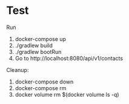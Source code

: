 # Test

Run 
1. docker-compose up
2. ./gradlew build
3. ./gradlew bootRun
4. Go to http://localhost:8080/api/v1/contacts


Cleanup:
1. docker-compose down
2. docker-compose rm
3. docker volume rm $(docker volume ls -q)